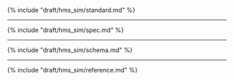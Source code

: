 {% include "draft/hms_sim/standard.md" %}

______________________________________________________________________

{% include "draft/hms_sim/spec.md" %}

______________________________________________________________________

{% include "draft/hms_sim/schema.md" %}

______________________________________________________________________

{% include "draft/hms_sim/reference.md" %}
